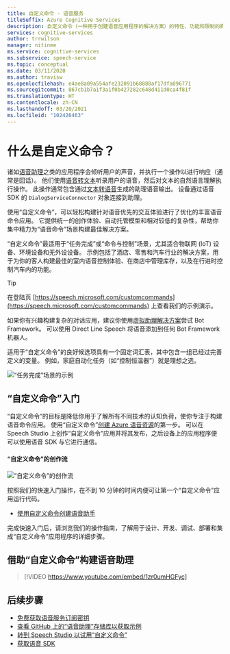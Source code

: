 ```yaml
---
title: 自定义命令 - 语音服务
titleSuffix: Azure Cognitive Services
description: 自定义命令（一种用于创建语音应用程序的解决方案）的特性、功能和限制的概述。
services: cognitive-services
author: trrwilson
manager: nitinme
ms.service: cognitive-services
ms.subservice: speech-service
ms.topic: conceptual
ms.date: 03/11/2020
ms.author: travisw
ms.openlocfilehash: e4ae8a09a554afe232091b68888af17dfa096771
ms.sourcegitcommit: 867cb1b7a1f3a1f0b427282c648d411d0ca4f81f
ms.translationtype: HT
ms.contentlocale: zh-CN
ms.lasthandoff: 03/20/2021
ms.locfileid: "102426463"
---
```

# <a name="what-is-custom-commands"></a>什么是自定义命令？

诸如[语音助理](voice-assistants.md)之类的应用程序会倾听用户的声音，并执行一个操作以进行响应（通常是回话）。 他们使用[语音转文本](speech-to-text.md)听录用户的语音，然后对文本的自然语言理解执行操作。 此操作通常包含通过[文本转语音](text-to-speech.md)生成的助理语音输出。 设备通过语音 SDK 的 `DialogServiceConnector` 对象连接到助理。

使用“自定义命令”，可以轻松构建针对语音优先的交互体验进行了优化的丰富语音命令应用。 它提供统一的创作体验、自动托管模型和相对较低的复杂性，帮助你集中精力为“语音命令”场景构建最佳解决方案。

“自定义命令”最适用于“任务完成”或“命令与控制”场景，尤其适合物联网 (IoT) 设备、环境设备和无外设设备。 示例包括了酒店、零售和汽车行业的解决方案，用于为你的客人构建最佳的室内语音控制体验、在商店中管理库存，以及在行进时控制汽车内的功能。

> [!TIP]
> 在登陆页 [https://speech.microsoft.com/customcommands](https://speech.microsoft.com/customcommands) 上查看我们的示例演示。

如果你有兴趣构建复杂的对话应用，建议你使用[虚拟助理解决方案](/azure/bot-service/bot-builder-enterprise-template-overview)尝试 Bot Framework。 可以使用 Direct Line Speech 将语音添加到任何 Bot Framework 机器人。

适用于“自定义命令”的良好候选项具有一个固定词汇表，其中包含一组已经过完善定义的变量。 例如，家庭自动化任务（如“控制恒温器”）就是理想之选。

   ![“任务完成”场景的示例](media/voice-assistants/task-completion-examples.png "“任务完成”示例")

## <a name="getting-started-with-custom-commands"></a>“自定义命令”入门

“自定义命令”的目标是降低你用于了解所有不同技术的认知负荷，使你专注于构建语音命令应用。 使用“自定义命令”<a href="https://ms.portal.azure.com/#create/Microsoft.CognitiveServicesSpeechServices" target="_blank">创建 Azure 语音资源</a>的第一步。 可以在 Speech Studio 上创作“自定义命令”应用并将其发布，之后设备上的应用程序便可以使用语音 SDK 与它进行通信。

#### <a name="authoring-flow-for-custom-commands"></a>“自定义命令”的创作流
   ![“自定义命令”的创作流](media/voice-assistants/custom-commands-flow.png "“自定义命令”创作流")

按照我们的快速入门操作，在不到 10 分钟的时间内便可让第一个“自定义命令”应用运行代码。

* [使用自定义命令创建语音助手](quickstart-custom-commands-application.md)

完成快速入门后，请浏览我们的操作指南，了解用于设计、开发、调试、部署和集成“自定义命令”应用程序的详细步骤。

## <a name="building-voice-assistants-with-custom-commands"></a>借助“自定义命令”构建语音助理
> [!VIDEO https://www.youtube.com/embed/1zr0umHGFyc]

## <a name="next-steps"></a>后续步骤

* [免费获取语音服务订阅密钥](overview.md#try-the-speech-service-for-free)
* [查看 GitHub 上的“语音助理”存储库以获取示例](https://aka.ms/speech/cc-samples)
* [转到 Speech Studio 以试用“自定义命令”](https://speech.microsoft.com/customcommands)
* [获取语音 SDK](speech-sdk.md)